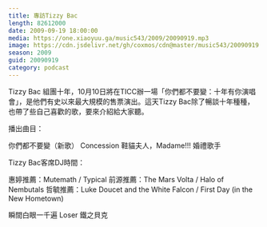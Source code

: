 ```yaml
---
title: 專訪Tizzy Bac
length: 82612000
date: 2009-09-19 18:00:00
media: https://one.xiaoyuu.ga/music543/2009/20090919.mp3
image: https://cdn.jsdelivr.net/gh/coxmos/cdn@master/music543/20090919.jpg
season: 2009
guid: 20090919
category: podcast
---
```



Tizzy Bac 組團十年，10月10日將在TICC辦一場「你們都不要變：十年有你演唱會」，是他們有史以來最大規模的售票演出。這天Tizzy Bac除了暢談十年種種，也帶了些自己喜歡的歌，要來介紹給大家聽。

播出曲目：

你們都不要變（新歌）
Concession
鞋貓夫人，Madame!!!
婚禮歌手

Tizzy Bac客席DJ時間：

惠婷推薦：Mutemath / Typical
前源推薦：The Mars Volta / Halo of Nembutals
哲毓推薦：Luke Doucet and the White Falcon / First Day (in the New Hometown)

瞬間白眼一千遍
Loser
鐵之貝克

